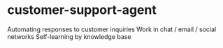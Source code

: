 # customer-support-agent
Automating responses to customer inquiries Work in chat / email / social networks Self-learning by knowledge base
